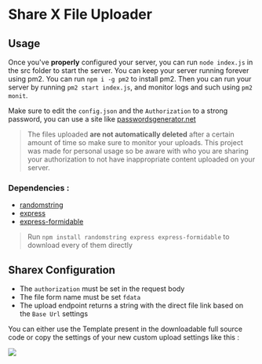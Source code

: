 # Share X File Uploader


## Usage

Once you've **properly** configured your server, you can run `node index.js` in the src folder to start the server. You can keep your server running forever using pm2. You can run `npm i -g pm2` to install pm2. Then you can run your server by running `pm2 start index.js`, and monitor logs and such using `pm2 monit`.

Make sure to edit the `config.json` and the `Authorization` to a strong password, you can use a site like [passwordsgenerator.net](https://passwordsgenerator.net/old.php)
> The files uploaded **are not automatically deleted** after a certain amount of time so make sure to monitor your uploads.
> This project was made for personal usage so be aware with who you are sharing your authorization to not have inappropriate content uploaded on your server.

### Dependencies :
  - [randomstring](https://www.npmjs.com/package/randomstring)
  - [express](https://www.npmjs.com/package/express)
  - [express-formidable](https://www.npmjs.com/package/express-formidable)
> Run `npm install randomstring express express-formidable` to download every of them directly

## Sharex Configuration
- The `authorization` must be set in the request body
- The file form name must be set `fdata`
- The upload endpoint returns a string with the direct file link based on the `Base Url` settings

You can either use the Template present in the downloadable full source code or copy the settings of your new custom upload settings like this :

![](https://github.com/IceMinisterq/Share-X-File-Uploader/assets/86623018/58fe67fe-1dbf-4e8e-9abd-a6216b4db926)
